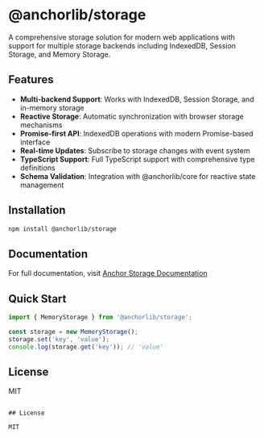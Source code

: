 # @anchorlib/storage

A comprehensive storage solution for modern web applications with support for multiple storage backends including IndexedDB, Session Storage, and Memory Storage.

## Features

- **Multi-backend Support**: Works with IndexedDB, Session Storage, and in-memory storage
- **Reactive Storage**: Automatic synchronization with browser storage mechanisms
- **Promise-first API**: IndexedDB operations with modern Promise-based interface
- **Real-time Updates**: Subscribe to storage changes with event system
- **TypeScript Support**: Full TypeScript support with comprehensive type definitions
- **Schema Validation**: Integration with @anchorlib/core for reactive state management

## Installation

```bash
npm install @anchorlib/storage
```

## Documentation

For full documentation, visit [Anchor Storage Documentation](https://anchor.mahdaen.name/docs/storage/getting-started.html)

## Quick Start

```typescript
import { MemoryStorage } from '@anchorlib/storage';

const storage = new MemoryStorage();
storage.set('key', 'value');
console.log(storage.get('key')); // 'value'
```

## License

MIT

```

## License

MIT
```
